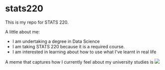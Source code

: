 # stats220

This is my repo for STATS 220. 

A little about me:

- I am undertaking a degree in Data Science
- I am taking STATS 220 because it is a required course.
- I am interested in learning about how to use what I've learnt in real life

A meme that captures how I currently feel about my university studies is ![](https://c.tenor.com/8druEACXtX8AAAAd/tenor.gif)
